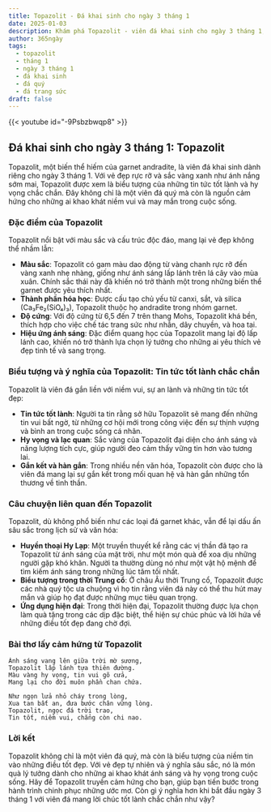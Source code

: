 ```yaml
---
title: Topazolit - Đá khai sinh cho ngày 3 tháng 1
date: 2025-01-03
description: Khám phá Topazolit - viên đá khai sinh cho ngày 3 tháng 1, biểu tượng của Tin tức tốt lành chắc chắn. Cùng tìm hiểu ý nghĩa sâu sắc của viên đá độc đáo này.
author: 365ngày
tags:
  - topazolit
  - tháng 1
  - ngày 3 tháng 1
  - đá khai sinh
  - đá quý
  - đá trang sức
draft: false
---
```


{{< youtube id="-9Psbzbwqp8" >}}

## Đá khai sinh cho ngày 3 tháng 1: Topazolit

Topazolit, một biến thể hiếm của garnet andradite, là viên đá khai sinh dành riêng cho ngày 3 tháng 1. Với vẻ đẹp rực rỡ và sắc vàng xanh như ánh nắng sớm mai, Topazolit được xem là biểu tượng của những tin tức tốt lành và hy vọng chắc chắn. Đây không chỉ là một viên đá quý mà còn là nguồn cảm hứng cho những ai khao khát niềm vui và may mắn trong cuộc sống.

### Đặc điểm của Topazolit

Topazolit nổi bật với màu sắc và cấu trúc độc đáo, mang lại vẻ đẹp không thể nhầm lẫn:

- **Màu sắc**: Topazolit có gam màu dao động từ vàng chanh rực rỡ đến vàng xanh nhẹ nhàng, giống như ánh sáng lấp lánh trên lá cây vào mùa xuân. Chính sắc thái này đã khiến nó trở thành một trong những biến thể garnet được yêu thích nhất.
- **Thành phần hóa học**: Được cấu tạo chủ yếu từ canxi, sắt, và silica (Ca₃Fe₂(SiO₄)₃), Topazolit thuộc họ andradite trong nhóm garnet.
- **Độ cứng**: Với độ cứng từ 6,5 đến 7 trên thang Mohs, Topazolit khá bền, thích hợp cho việc chế tác trang sức như nhẫn, dây chuyền, và hoa tai.
- **Hiệu ứng ánh sáng**: Đặc điểm quang học của Topazolit mang lại độ lấp lánh cao, khiến nó trở thành lựa chọn lý tưởng cho những ai yêu thích vẻ đẹp tinh tế và sang trọng.

### Biểu tượng và ý nghĩa của Topazolit: Tin tức tốt lành chắc chắn

Topazolit là viên đá gắn liền với niềm vui, sự an lành và những tin tức tốt đẹp:

- **Tin tức tốt lành**: Người ta tin rằng sở hữu Topazolit sẽ mang đến những tin vui bất ngờ, từ những cơ hội mới trong công việc đến sự thịnh vượng và bình an trong cuộc sống cá nhân.
- **Hy vọng và lạc quan**: Sắc vàng của Topazolit đại diện cho ánh sáng và năng lượng tích cực, giúp người đeo cảm thấy vững tin hơn vào tương lai.
- **Gắn kết và hàn gắn**: Trong nhiều nền văn hóa, Topazolit còn được cho là viên đá mang lại sự gắn kết trong mối quan hệ và hàn gắn những tổn thương về tinh thần.

### Câu chuyện liên quan đến Topazolit

Topazolit, dù không phổ biến như các loại đá garnet khác, vẫn để lại dấu ấn sâu sắc trong lịch sử và văn hóa:

- **Huyền thoại Hy Lạp**: Một truyền thuyết kể rằng các vị thần đã tạo ra Topazolit từ ánh sáng của mặt trời, như một món quà để xoa dịu những người gặp khó khăn. Người ta thường dùng nó như một vật hộ mệnh để tìm kiếm ánh sáng trong những lúc tăm tối nhất.
- **Biểu tượng trong thời Trung cổ**: Ở châu Âu thời Trung cổ, Topazolit được các nhà quý tộc ưa chuộng vì họ tin rằng viên đá này có thể thu hút may mắn và giúp họ đạt được những mục tiêu quan trọng.
- **Ứng dụng hiện đại**: Trong thời hiện đại, Topazolit thường được lựa chọn làm quà tặng trong các dịp đặc biệt, thể hiện sự chúc phúc và lời hứa về những điều tốt đẹp đang chờ đợi.

### Bài thơ lấy cảm hứng từ Topazolit

```
Ánh sáng vang lên giữa trời mờ sương,  
Topazolit lấp lánh tựa thiên đường.  
Màu vàng hy vọng, tin vui gõ cửa,  
Mang lại cho đời muôn phần chan chứa.  

Như ngọn lửa nhỏ cháy trong lòng,  
Xua tan bất an, đưa bước chân vững lòng.  
Topazolit, ngọc đá trời trao,  
Tin tốt, niềm vui, chẳng còn chi nao.  
```

### Lời kết

Topazolit không chỉ là một viên đá quý, mà còn là biểu tượng của niềm tin vào những điều tốt đẹp. Với vẻ đẹp tự nhiên và ý nghĩa sâu sắc, nó là món quà lý tưởng dành cho những ai khao khát ánh sáng và hy vọng trong cuộc sống. Hãy để Topazolit truyền cảm hứng cho bạn, giúp bạn tiến bước trong hành trình chinh phục những ước mơ. Còn gì ý nghĩa hơn khi bắt đầu ngày 3 tháng 1 với viên đá mang lời chúc tốt lành chắc chắn như vậy?